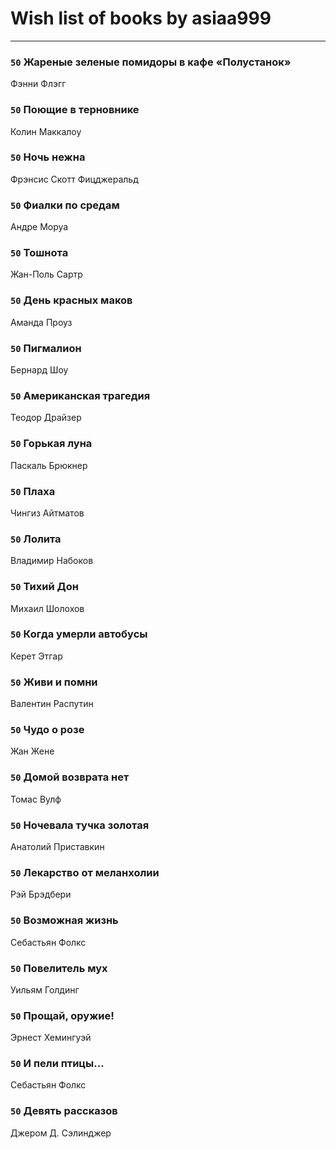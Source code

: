# Wish list of books by asiaa999
---

### `50` Жареные зеленые помидоры в кафе «Полустанок»
Фэнни Флэгг

### `50` Поющие в терновнике
Колин Маккалоу

### `50` Ночь нежна
Фрэнсис Скотт Фицджеральд

### `50` Фиалки по средам
Андре Моруа

### `50` Тошнота
Жан-Поль Сартр

### `50` День красных маков
Аманда Проуз

### `50` Пигмалион
Бернард Шоу

### `50` Американская трагедия
Теодор Драйзер

### `50` Горькая луна
Паскаль Брюкнер

### `50` Плаха
Чингиз Айтматов

### `50` Лолита
Владимир Набоков

### `50` Тихий Дон
Михаил Шолохов

### `50` Когда умерли автобусы
Керет Этгар

### `50` Живи и помни
Валентин  Распутин

### `50` Чудо о розе
Жан Жене

### `50` Домой возврата нет
Томас Вулф

### `50` Ночевала тучка золотая
Анатолий Приставкин

### `50` Лекарство от меланхолии
Рэй Брэдбери

### `50` Возможная жизнь
Себастьян Фолкс

### `50` Повелитель мух
Уильям Голдинг

### `50` Прощай, оружие!
Эрнест Хемингуэй

### `50` И пели птицы...
Себастьян Фолкс

### `50` Девять рассказов
Джером Д. Сэлинджер

